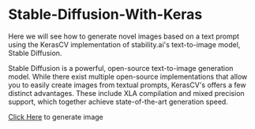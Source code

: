 # Stable-Diffusion-With-Keras
Here we will see how to generate novel images based on a text prompt using the KerasCV implementation of stability.ai's text-to-image model, Stable Diffusion.

Stable Diffusion is a powerful, open-source text-to-image generation model. While there exist multiple open-source implementations that allow you to easily create images from textual prompts, KerasCV's offers a few distinct advantages. These include XLA compilation and mixed precision support, which together achieve state-of-the-art generation speed.

[Click Here](https://colab.research.google.com/drive/1dAANkp38K9aDJHuNGM1cBSyLPnLcxE_8?usp=sharing) to generate image
